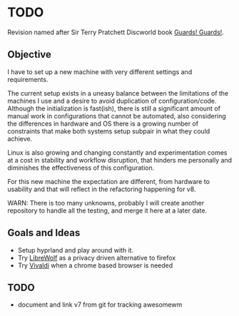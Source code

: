 # TODO

Revision named after Sir Terry Pratchett Discworld book [Guards! Guards!](https://en.wikipedia.org/wiki/Guards!_Guards!).

## Objective

I have to set up a new machine with very different settings and requirements.

The current setup exists in a uneasy balance between the limitations of the machines I use and a desire to avoid
duplication of configuration/code. Although the initialization is fast(ish), there is still a significant amount
of manual work in configurations that cannot be automated, also considering the differences in hardware and OS
there is a growing number of constraints that make both systems setup subpair in what they could achieve.

Linux is also growing and changing constantly and experimentation comes at a cost in stability and workflow
disruption, that hinders me personally and diminishes the effectiveness of this configuration.

For this new machine the expectation are different, from hardware to usability and that will reflect in the
refactoring happening for v8.

WARN: There is too many unknowns, probably I will create another repository to handle all the testing, and merge
it here at a later date.

## Goals and Ideas

- Setup hyprland and play around with it.
- Try [LibreWolf](https://librewolf.net/) as a privacy driven alternative to firefox
- Try [Vivaldi](https://vivaldi.com/) when a chrome based browser is needed

## TODO

- document and link v7 from git for tracking awesomewm
